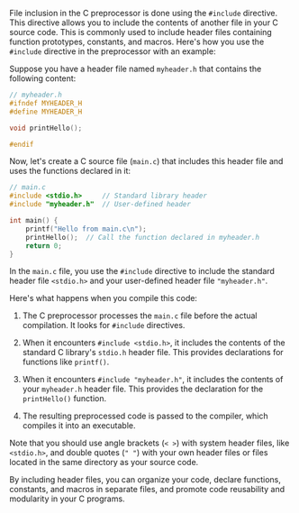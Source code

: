 File inclusion in the C preprocessor is done using the `#include` directive. This directive allows you to include the contents of another file in your C source code. This is commonly used to include header files containing function prototypes, constants, and macros. Here's how you use the `#include` directive in the preprocessor with an example:

Suppose you have a header file named `myheader.h` that contains the following content:

```c
// myheader.h
#ifndef MYHEADER_H
#define MYHEADER_H

void printHello();

#endif
```

Now, let's create a C source file (`main.c`) that includes this header file and uses the functions declared in it:

```c
// main.c
#include <stdio.h>     // Standard library header
#include "myheader.h"  // User-defined header

int main() {
    printf("Hello from main.c\n");
    printHello();  // Call the function declared in myheader.h
    return 0;
}
```

In the `main.c` file, you use the `#include` directive to include the standard header file `<stdio.h>` and your user-defined header file `"myheader.h"`.

Here's what happens when you compile this code:

1. The C preprocessor processes the `main.c` file before the actual compilation. It looks for `#include` directives.

2. When it encounters `#include <stdio.h>`, it includes the contents of the standard C library's `stdio.h` header file. This provides declarations for functions like `printf()`.

3. When it encounters `#include "myheader.h"`, it includes the contents of your `myheader.h` header file. This provides the declaration for the `printHello()` function.

4. The resulting preprocessed code is passed to the compiler, which compiles it into an executable.

Note that you should use angle brackets (`< >`) with system header files, like `<stdio.h>`, and double quotes (`" "`) with your own header files or files located in the same directory as your source code.

By including header files, you can organize your code, declare functions, constants, and macros in separate files, and promote code reusability and modularity in your C programs.
